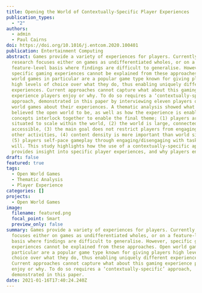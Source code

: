 ```yaml
---
title: Opening the World of Contextually-Specific Player Experiences
publication_types:
  - "2"
authors:
  - admin
  - Paul Cairns
doi: https://doi.org/10.1016/j.entcom.2020.100401
publication: Entertainment Computing
abstract: Games provide a variety of experiences for players. Currently,
  research focuses either on games as undifferentiated wholes, or on a
  feature-level basis where findings are difficult to generalise. However,
  specific gaming experiences cannot be explained from these approaches. Open
  world games in particular are a popular game type known for giving players
  high levels of choice over what they do, thus enabling uniquely different
  experiences. Current approaches cannot capture what about this gaming
  experience players enjoy or why. To do so requires a ‘contextually-specific’
  approach, demonstrated in this paper by interviewing eleven players of open
  world games about their experiences. A thematic analysis showed what they
  believed the open world to be, as well as how the experience is enabled. Five
  concepts interlock together to enable the final theme; (1) players are
  situated to scale within the world, (2) the world is large, connected and
  accessible, (3) the main goal does not restrict players from engaging with
  other activities, (4) content density is more important than world size, and
  (5) players self-pace gameplay through engaging/disengaging with tasks at
  will. This study highlights how the use of a contextually-specific approach
  provides insight into specific player experiences, and why players enjoy them.
draft: false
featured: true
tags:
  - Open World Games
  - Thematic Analysis
  - Player Experience
categories: []
projects:
  - Open World Games
image:
  filename: featured.png
  focal_point: Smart
  preview_only: false
summary: Games provide a variety of experiences for players. Currently, research
  focuses either on games as undifferentiated wholes, or on a feature-level
  basis where findings are difficult to generalise. However, specific gaming
  experiences cannot be explained from these approaches. Open world games in
  particular are a popular game type known for giving players high levels of
  choice over what they do, thus enabling uniquely different experiences.
  Current approaches cannot capture what about this gaming experience players
  enjoy or why. To do so requires a ‘contextually-specific’ approach,
  demonstrated in this paper.
date: 2021-01-16T17:40:24.240Z
---
```

